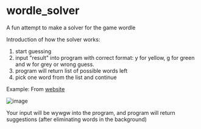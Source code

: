 # wordle_solver
A fun attempt to make a solver for the game wordle

Introduction of how the solver works:
1. start guessing
2. input "result" into program with correct format: y for yellow, g for green and w for grey or wrong guess.
3. program will return list of possible words left
4. pick one word from the list and continue

Example: From [website](https://www.nytimes.com/games/wordle/index.html)

![image](https://github.com/Minhtran2904/wordle_solver/assets/97359403/b66368a1-c497-4066-a90c-04b00db56ff5)

Your input will be wywgw into the program, and program will return suggestions (after eliminating words in the background)


